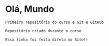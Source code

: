 # Olá, Mundo
    Primeiro repositório do curso e Git e GitHub

    Repositório criado durante o curso 

    Essa linha foi feita direta no Site!!
